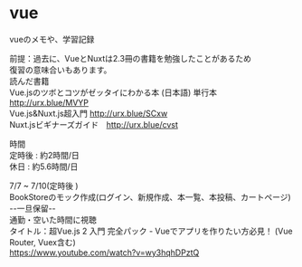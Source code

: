 # vue
vueのメモや、学習記録

前提：過去に、VueとNuxtは2.3冊の書籍を勉強したことがあるため  
復習の意味合いもあります。  
読んだ書籍  
Vue.jsのツボとコツがゼッタイにわかる本 (日本語) 単行本 http://urx.blue/MVYP  
Vue.js&Nuxt.js超入門 http://urx.blue/SCxw  
Nuxt.jsビギナーズガイド　http://urx.blue/cvst  

時間  
定時後 : 約2時間/日  
休日 : 約5.6時間/日    

7/7 ~ 7/10(定時後 )  
BookStoreのモック作成(ログイン、新規作成、本一覧、本投稿、カートページ)  --一旦保留--  
通勤・空いた時間に視聴  
タイトル：超Vue.js 2 入門 完全パック - Vueでアプリを作りたい方必見！ (Vue Router, Vuex含む)  
https://www.youtube.com/watch?v=wy3hqhDPztQ


